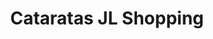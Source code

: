 ---
title: "Cataratas JL Shopping"
url: /foz-do-iguacu/cataratas-jl-shopping/
shop: Einkaufszentrum
---